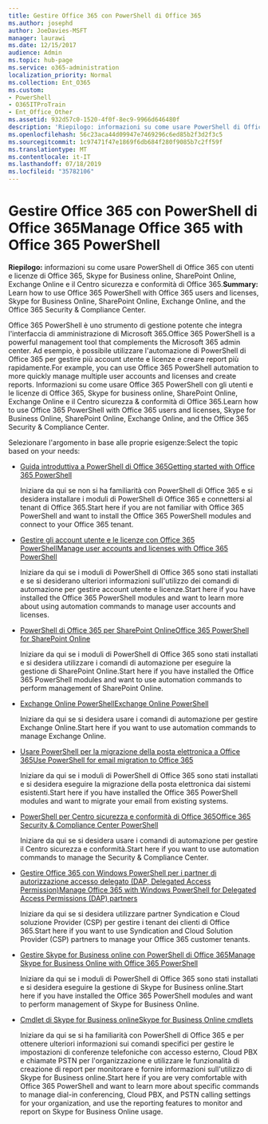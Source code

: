 ```yaml
---
title: Gestire Office 365 con PowerShell di Office 365
ms.author: josephd
author: JoeDavies-MSFT
manager: laurawi
ms.date: 12/15/2017
audience: Admin
ms.topic: hub-page
ms.service: o365-administration
localization_priority: Normal
ms.collection: Ent_O365
ms.custom:
- PowerShell
- O365ITProTrain
- Ent_Office_Other
ms.assetid: 932d57c0-1520-4f0f-8ec9-9966d646480f
description: 'Riepilogo: informazioni su come usare PowerShell di Office 365 con utenti e licenze di Office 365, Skype for Business online, SharePoint Online, Exchange Online e il Centro sicurezza e conformità di Office 365.'
ms.openlocfilehash: 56c23aca44d09947e7469296c6ed85b2f3d2f3c5
ms.sourcegitcommit: 1c97471f47e1869f6db684f280f9085b7c2ff59f
ms.translationtype: MT
ms.contentlocale: it-IT
ms.lasthandoff: 07/18/2019
ms.locfileid: "35782106"
---
```

# <a name="manage-office-365-with-office-365-powershell"></a><span data-ttu-id="59c79-103">Gestire Office 365 con PowerShell di Office 365</span><span class="sxs-lookup"><span data-stu-id="59c79-103">Manage Office 365 with Office 365 PowerShell</span></span>

 <span data-ttu-id="59c79-104">**Riepilogo:** informazioni su come usare PowerShell di Office 365 con utenti e licenze di Office 365, Skype for Business online, SharePoint Online, Exchange Online e il Centro sicurezza e conformità di Office 365.</span><span class="sxs-lookup"><span data-stu-id="59c79-104">**Summary:** Learn how to use Office 365 PowerShell with Office 365 users and licenses, Skype for Business Online, SharePoint Online, Exchange Online, and the Office 365 Security & Compliance Center.</span></span>
  
<span data-ttu-id="59c79-105">Office 365 PowerShell è uno strumento di gestione potente che integra l'interfaccia di amministrazione di Microsoft 365.</span><span class="sxs-lookup"><span data-stu-id="59c79-105">Office 365 PowerShell is a powerful management tool that complements the Microsoft 365 admin center.</span></span> <span data-ttu-id="59c79-106">Ad esempio, è possibile utilizzare l'automazione di PowerShell di Office 365 per gestire più account utente e licenze e creare report più rapidamente.</span><span class="sxs-lookup"><span data-stu-id="59c79-106">For example, you can use Office 365 PowerShell automation to more quickly manage multiple user accounts and licenses and create reports.</span></span> <span data-ttu-id="59c79-107">Informazioni su come usare Office 365 PowerShell con gli utenti e le licenze di Office 365, Skype for business online, SharePoint Online, Exchange Online e il Centro sicurezza & conformità di Office 365.</span><span class="sxs-lookup"><span data-stu-id="59c79-107">Learn how to use Office 365 PowerShell with Office 365 users and licenses, Skype for Business Online, SharePoint Online, Exchange Online, and the Office 365 Security & Compliance Center.</span></span>
  
<span data-ttu-id="59c79-108">Selezionare l'argomento in base alle proprie esigenze:</span><span class="sxs-lookup"><span data-stu-id="59c79-108">Select the topic based on your needs:</span></span>
  
- [<span data-ttu-id="59c79-109">Guida introduttiva a PowerShell di Office 365</span><span class="sxs-lookup"><span data-stu-id="59c79-109">Getting started with Office 365 PowerShell</span></span>](getting-started-with-office-365-powershell.md)

    <span data-ttu-id="59c79-110">Iniziare da qui se non si ha familiarità con PowerShell di Office 365 e si desidera installare i moduli di PowerShell di Office 365 e connettersi al tenant di Office 365.</span><span class="sxs-lookup"><span data-stu-id="59c79-110">Start here if you are not familiar with Office 365 PowerShell and want to install the Office 365 PowerShell modules and connect to your Office 365 tenant.</span></span>

- [<span data-ttu-id="59c79-111">Gestire gli account utente e le licenze con Office 365 PowerShell</span><span class="sxs-lookup"><span data-stu-id="59c79-111">Manage user accounts and licenses with Office 365 PowerShell</span></span>](manage-user-accounts-and-licenses-with-office-365-powershell.md)

    <span data-ttu-id="59c79-112">Iniziare da qui se i moduli di PowerShell di Office 365 sono stati installati e se si desiderano ulteriori informazioni sull'utilizzo dei comandi di automazione per gestire account utente e licenze.</span><span class="sxs-lookup"><span data-stu-id="59c79-112">Start here if you have installed the Office 365 PowerShell modules and want to learn more about using automation commands to manage user accounts and licenses.</span></span>

- [<span data-ttu-id="59c79-113">PowerShell di Office 365 per SharePoint Online</span><span class="sxs-lookup"><span data-stu-id="59c79-113">Office 365 PowerShell for SharePoint Online</span></span>](https://technet.microsoft.com/library/fp161362.aspx)

    <span data-ttu-id="59c79-114">Iniziare da qui se i moduli di PowerShell di Office 365 sono stati installati e si desidera utilizzare i comandi di automazione per eseguire la gestione di SharePoint Online.</span><span class="sxs-lookup"><span data-stu-id="59c79-114">Start here if you have installed the Office 365 PowerShell modules and want to use automation commands to perform management of SharePoint Online.</span></span>

- [<span data-ttu-id="59c79-115">Exchange Online PowerShell</span><span class="sxs-lookup"><span data-stu-id="59c79-115">Exchange Online PowerShell</span></span>](https://docs.microsoft.com/powershell/exchange/exchange-online/exchange-online-powershell)

    <span data-ttu-id="59c79-116">Iniziare da qui se si desidera usare i comandi di automazione per gestire Exchange Online.</span><span class="sxs-lookup"><span data-stu-id="59c79-116">Start here if you want to use automation commands to manage Exchange Online.</span></span>

- [<span data-ttu-id="59c79-117">Usare PowerShell per la migrazione della posta elettronica a Office 365</span><span class="sxs-lookup"><span data-stu-id="59c79-117">Use PowerShell for email migration to Office 365</span></span>](use-powershell-for-email-migration-to-office-365.md)

    <span data-ttu-id="59c79-118">Iniziare da qui se i moduli di PowerShell di Office 365 sono stati installati e si desidera eseguire la migrazione della posta elettronica dai sistemi esistenti.</span><span class="sxs-lookup"><span data-stu-id="59c79-118">Start here if you have installed the Office 365 PowerShell modules and want to migrate your email from existing systems.</span></span>

- [<span data-ttu-id="59c79-119">PowerShell per Centro sicurezza e conformità di Office 365</span><span class="sxs-lookup"><span data-stu-id="59c79-119">Office 365 Security & Compliance Center PowerShell</span></span>](https://docs.microsoft.com/powershell/exchange/office-365-scc/office-365-scc-powershell)

    <span data-ttu-id="59c79-120">Iniziare da qui se si desidera usare i comandi di automazione per gestire il Centro sicurezza e conformità.</span><span class="sxs-lookup"><span data-stu-id="59c79-120">Start here if you want to use automation commands to manage the Security & Compliance Center.</span></span>

- [<span data-ttu-id="59c79-121">Gestire Office 365 con Windows PowerShell per i partner di autorizzazione accesso delegato (DAP, Delegated Access Permission)</span><span class="sxs-lookup"><span data-stu-id="59c79-121">Manage Office 365 with Windows PowerShell for Delegated Access Permissions (DAP) partners</span></span>](manage-office-365-with-windows-powershell-for-delegated-access-permissions-dap-p.md)

    <span data-ttu-id="59c79-122">Iniziare da qui se si desidera utilizzare partner Syndication e Cloud soluzione Provider (CSP) per gestire i tenant dei clienti di Office 365.</span><span class="sxs-lookup"><span data-stu-id="59c79-122">Start here if you want to use Syndication and Cloud Solution Provider (CSP) partners to manage your Office 365 customer tenants.</span></span>

- [<span data-ttu-id="59c79-123">Gestire Skype for Business online con PowerShell di Office 365</span><span class="sxs-lookup"><span data-stu-id="59c79-123">Manage Skype for Business Online with Office 365 PowerShell</span></span>](manage-skype-for-business-online-with-office-365-powershell.md)

    <span data-ttu-id="59c79-124">Iniziare da qui se i moduli di PowerShell di Office 365 sono stati installati e si desidera eseguire la gestione di Skype for Business online.</span><span class="sxs-lookup"><span data-stu-id="59c79-124">Start here if you have installed the Office 365 PowerShell modules and want to perform management of Skype for Business Online.</span></span>

- [<span data-ttu-id="59c79-125">Cmdlet di Skype for Business online</span><span class="sxs-lookup"><span data-stu-id="59c79-125">Skype for Business Online cmdlets</span></span>](https://technet.microsoft.com/library/mt228132.aspx)

    <span data-ttu-id="59c79-126">Iniziare da qui se si ha familiarità con PowerShell di Office 365 e per ottenere ulteriori informazioni sui comandi specifici per gestire le impostazioni di conferenze telefoniche con accesso esterno, Cloud PBX e chiamate PSTN per l'organizzazione e utilizzare le funzionalità di creazione di report per monitorare e fornire informazioni sull'utilizzo di Skype for Business online.</span><span class="sxs-lookup"><span data-stu-id="59c79-126">Start here if you are very comfortable with Office 365 PowerShell and want to learn more about specific commands to manage dial-in conferencing, Cloud PBX, and PSTN calling settings for your organization, and use the reporting features to monitor and report on Skype for Business Online usage.</span></span>
